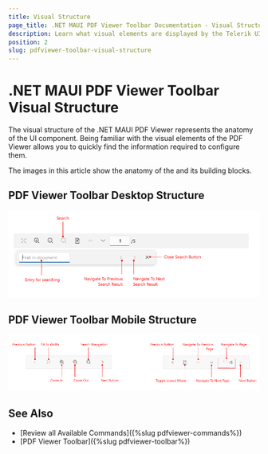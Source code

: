 ```yaml
---
title: Visual Structure
page_title: .NET MAUI PDF Viewer Toolbar Documentation - Visual Structure
description: Learn what visual elements are displayed by the Telerik UI for .NET MAUI PDF Viewer Toolbar, and see how these elements build the visual structure of the control.
position: 2
slug: pdfviewer-toolbar-visual-structure
---
```


# .NET MAUI PDF Viewer Toolbar Visual Structure

The visual structure of the .NET MAUI PDF Viewer represents the anatomy of the UI component. Being familiar with the visual elements of the PDF Viewer allows you to quickly find the information required to configure them.

The images in this article show the anatomy of the <ComponentName> and its building blocks.

## PDF Viewer Toolbar Desktop Structure

![Telerik UI for .NET MAUI PDF Viewer Toolbar Visual Structure](../images/pdftoolbar-search-desktop.png)


## PDF Viewer Toolbar Mobile Structure

![Telerik UI for .NET MAUI PDF Viewer Toolbar Visual Structure](images/pdftoolbar-mobile-look.png)

## See Also

- [Review all Available Commands]({%slug pdfviewer-commands%})
- [PDF Viewer Toolbar]({%slug pdfviewer-toolbar%})
